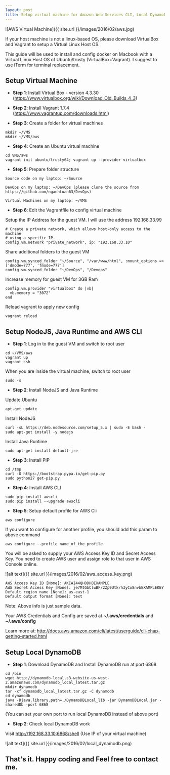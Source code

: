 ```yaml
---
layout: post
title: Setup virtual machine for Amazon Web Services CLI, Local DynamoDB and Serverless Framework
---
```


![AWS Virtual Machine]({{ site.url }}/images/2016/02/aws.jpg)

If your host machine is not a linux-based OS, please download VirtualBox and Vagrant to setup a Virtual Linux Host OS.

This guide will be used to install and config docker on Macbook with a Virtual Linux Host OS of Ubuntu/trusty (VirtualBox+Vagrant). I suggest to use iTerm for terminal replacement.

## Setup Virtual Machine

+ **Step 1**: Install Virtual Box - version 4.3.30 (https://www.virtualbox.org/wiki/Download_Old_Builds_4_3)

+ **Step 2**: Install Vagrant 1.7.4 (https://www.vagrantup.com/downloads.html)

+ **Step 3**: Create a folder for virtual machines
```
mkdir ~/VMS
mkdir ~/VMS/aws
```
+ **Step 4**: Create an Ubuntu virtual machine

```
cd VMS/aws
vagrant init ubuntu/trusty64; vagrant up --provider virtualbox
```

+ **Step 5**: Prepare folder structure

```
Source code on my laptop: ~/Source

DevOps on my laptop: ~/DevOps (please clone the source from https://github.com/nganhtuan63/DevOps)

Virtual Machines on my laptop: ~/VMS
```

+ **Step 6**: Edit the Vagrantfile to config virtual machine

Setup the IP Address for the guest VM. I will use the address 192.168.33.99

```
# Create a private network, which allows host-only access to the machine
# using a specific IP.
config.vm.network "private_network", ip: "192.168.33.10"
```

Share additional folders to the guest VM

```
config.vm.synced_folder "~/Source", "/var/www/html", :mount_options => ['dmode=777', 'fmode=777']
config.vm.synced_folder "~/DevOps", "/Devops"
```

Increase memory for guest VM for 3GB Ram

```
config.vm.provider "virtualbox" do |vb|
  vb.memory = "3072"
end
```
Reload vagrant to apply new config

```
vagrant reload
```

## Setup NodeJS, Java Runtime and AWS CLI

+ **Step 1**: Log in to the guest VM and switch to root user

```
cd ~/VMS/aws
vagrant up
vagrant ssh
```

When you are inside the virtual machine, switch to root user

```
sudo -s
```

+ **Step 2**: Install NodeJS and Java Runtime

Update Ubuntu

```
apt-get update
```

Install NodeJS

```
curl -sL https://deb.nodesource.com/setup_5.x | sudo -E bash -
sudo apt-get install -y nodejs
```

Install Java Runtime

```
sudo apt-get install default-jre
```

+ **Step 3**: Install PIP

```
cd /tmp
curl -O https://bootstrap.pypa.io/get-pip.py
sudo python27 get-pip.py
```

+ **Step 4**: Install AWS CLI

```
sudo pip install awscli
sudo pip install --upgrade awscli
```

+ **Step 5**: Setup default profile for AWS Cli

```
aws configure
```

If you want to configure for another profile, you should add this param to above command

```
aws configure --profile name_of_the_profile
```

You will be asked to supply your AWS Access Key ID and Secret Access Key. You need to create AWS user and assign role to that user in AWS Console online.

![alt text]({{ site.url }}/images/2016/02/aws_access_key.png)

```
AWS Access Key ID [None]: AKIAI44QH8DHBEXAMPLE
AWS Secret Access Key [None]: je7MtGbClwBF/2Zp9Utk/h3yCo8nvbEXAMPLEKEY
Default region name [None]: us-east-1
Default output format [None]: text

```
Note: Above info is just sample data.

Your AWS Credentials and Config are saved at **~/.aws/credentials** and **~/.aws/config**

Learn more at: http://docs.aws.amazon.com/cli/latest/userguide/cli-chap-getting-started.html

## Setup Local DynamoDB

+ **Step 1**: Download DynamoDB and Install DynamoDB run at port 6868

```
cd /bin
wget http://dynamodb-local.s3-website-us-west-2.amazonaws.com/dynamodb_local_latest.tar.gz
mkdir dynamodb
tar -xf dynamodb_local_latest.tar.gz -C dynamodb
cd dynamodb
java -Djava.library.path=./DynamoDBLocal_lib -jar DynamoDBLocal.jar -sharedDb -port 6868
```
(You can set your own port to run local DynamoDB instead of above port)

+ **Step 2**: Check local DynamoDB work

Visit http://192.168.33.10:6868/shell (Use IP of your virtual machine)

![alt text]({{ site.url }}/images/2016/02/local_dynamodb.png)

## That's it. Happy coding and Feel free to contact me.
